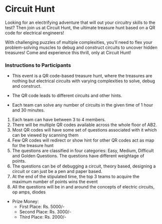 # Circuit Hunt

Looking for an electrifying adventure that will out your circuitry skills to the test? Then join us at Circuit Hunt, the ultimate treasure hunt based on a QR code for electrical engineers!

With challenging puzzles of multiple complexities, you’ll need to flex your problem-solving muscles to debug and construct circuits to uncover hidden treasures! Come and experience this thrill, only at Circuit Hunt!

### Instructions to Participants

- This event is a QR code-based treasure hunt, where the treasures are nothing but electrical circuits with varying complexities to solve, debug and construct.

- The QR code leads to different circuits and other hints.

- Each team can solve any number of circuits in the given time of 1 hour and 30 minutes.

1. Each team can have between 3 to 4 members.
2. There will be multiple QR codes available across the whole floor of AB2.
3. Most QR codes will have some set of questions associated with it which can be viewed by scanning them
4. Few QR codes will redirect or show hint for other QR codes act as map for the treasure hunt
5. The questions are classified in four categories: Easy, Medium, Difficult and Golden Questions. The questions have different weightage of points.
6. The questions can be of debugging a circuit, theory based, designing a circuit or can just be a pen and paper based.
7. At the end of the stipulated time, the top 3 teams to acquire the maximum number of points wins the event
8. All the questions will be in and around the concepts of electric circuits, op amps, diodes

* Prize Money:
    * First Place: Rs. 5000/-
    * Second Place: Rs. 3000/-
    * Third Place: Rs. 2000/-